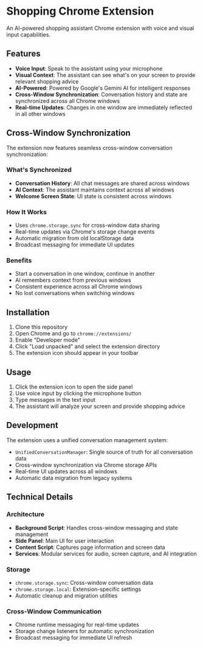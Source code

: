# Shopping Chrome Extension

An AI-powered shopping assistant Chrome extension with voice and visual input capabilities.

## Features

-   **Voice Input**: Speak to the assistant using your microphone
-   **Visual Context**: The assistant can see what's on your screen to provide relevant shopping advice
-   **AI-Powered**: Powered by Google's Gemini AI for intelligent responses
-   **Cross-Window Synchronization**: Conversation history and state are synchronized across all Chrome windows
-   **Real-time Updates**: Changes in one window are immediately reflected in all other windows

## Cross-Window Synchronization

The extension now features seamless cross-window conversation synchronization:

### What's Synchronized

-   **Conversation History**: All chat messages are shared across windows
-   **AI Context**: The assistant maintains context across all windows
-   **Welcome Screen State**: UI state is consistent across windows

### How It Works

-   Uses `chrome.storage.sync` for cross-window data sharing
-   Real-time updates via Chrome's storage change events
-   Automatic migration from old localStorage data
-   Broadcast messaging for immediate UI updates

### Benefits

-   Start a conversation in one window, continue in another
-   AI remembers context from previous windows
-   Consistent experience across all Chrome windows
-   No lost conversations when switching windows

## Installation

1. Clone this repository
2. Open Chrome and go to `chrome://extensions/`
3. Enable "Developer mode"
4. Click "Load unpacked" and select the extension directory
5. The extension icon should appear in your toolbar

## Usage

1. Click the extension icon to open the side panel
2. Use voice input by clicking the microphone button
3. Type messages in the text input
4. The assistant will analyze your screen and provide shopping advice

## Development

The extension uses a unified conversation management system:

-   `UnifiedConversationManager`: Single source of truth for all conversation data
-   Cross-window synchronization via Chrome storage APIs
-   Real-time UI updates across all windows
-   Automatic data migration from legacy systems

## Technical Details

### Architecture

-   **Background Script**: Handles cross-window messaging and state management
-   **Side Panel**: Main UI for user interaction
-   **Content Script**: Captures page information and screen data
-   **Services**: Modular services for audio, screen capture, and AI integration

### Storage

-   `chrome.storage.sync`: Cross-window conversation data
-   `chrome.storage.local`: Extension-specific settings
-   Automatic cleanup and migration utilities

### Cross-Window Communication

-   Chrome runtime messaging for real-time updates
-   Storage change listeners for automatic synchronization
-   Broadcast messaging for immediate UI refresh
